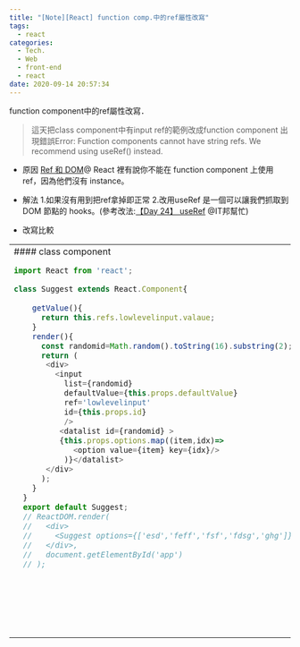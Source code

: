 ```yaml
---
title: "[Note][React] function comp.中的ref屬性改寫"
tags:
  - react
categories:
  - Tech.
  - Web
  - front-end
  - react
date: 2020-09-14 20:57:34
---
```


function component中的ref屬性改寫．

<!--more-->



> 這天把class component中有input ref的範例改成function component
出現錯誤Error: Function components cannot have string refs. We recommend using useRef() instead.

- 原因
[Ref 和 DOM](https://zh-hant.reactjs.org/docs/refs-and-the-dom.html "Ref 和 DOM")@ React 裡有說你不能在 function component 上使用 ref，因為他們沒有 instance。

- 解法
	1.如果沒有用到把ref拿掉即正常
	2.改用useRef 是一個可以讓我們抓取到 DOM 節點的 hooks。(參考改法:[【Day 24】 useRef](https://ithelp.ithome.com.tw/articles/10221937?sc=rss.iron "【Day 24】 useRef") @IT邦幫忙)



- 改寫比較

<table><tr><td valign="top" width="30%" height="100%">
#### class component

```javascript
import React from 'react';

class Suggest extends React.Component{
  
    getValue(){
      return this.refs.lowlevelinput.valaue;
    }
    render(){
      const randomid=Math.random().toString(16).substring(2);
      return (
       <div>
         <input 
           list={randomid}
           defaultValue={this.props.defaultValue}
           ref='lowlevelinput'
           id={this.props.id}
           />  
          <datalist id={randomid} >
          {this.props.options.map((item,idx)=>
             <option value={item} key={idx}/>
           )}</datalist>
       </div>
      );
    }
  }
  export default Suggest;
  // ReactDOM.render(
  //   <div>
  //     <Suggest options={['esd','feff','fsf','fdsg','ghg']}/>
  //   </div>,
  //   document.getElementById('app')
  // );
```

<!-- recent_releases starts -->
</td><td valign="top" width="30%">
#### function component

```javascript
import React , { useRef }from 'react';

//class Suggest extends React.Component{
  const SuggestOpt=(props)=>{
     // const handleClick = () => {
  const handleChangeValue = (event) => {
    console.log(inputRef.current.value);
  };
   // render(){
    const handleClick = () => {
      inputRef.current.focus(); //滑鼠會跳到input的欄位
    }
    const inputRef = useRef(null);
      const randomid=Math.random().toString(16).substring(2);
      return (
       <div>
         <input 
           list={randomid}
           defaultValue={props.defaultValue}
           ref={inputRef}
           id={props.id}
            onChange={handleChangeValue}
           />  
          <datalist id={randomid} >
          {props.options.map((item,idx)=>
             <option value={item} key={idx}/>
           )}</datalist>
           <button onClick={handleClick}>click me</button>
       </div>
      );
  //  }
  }
  
export default SuggestOpt;
//1.class Suggest extends React.Component{
//改成const SuggestOpt=(props)=>{
//2.拿掉render(){}
//3.改寫ref
```

</td></tr></table>

